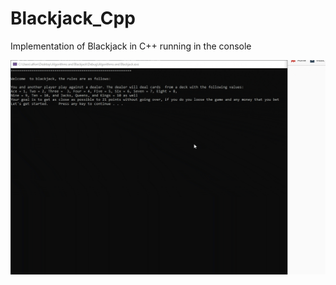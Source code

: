 # Blackjack_Cpp
Implementation of Blackjack in C++ running in the console

![BlackjackRunning](Blackjack.gif)
